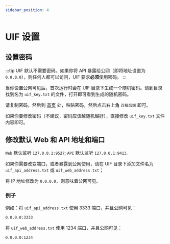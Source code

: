 ```yaml
---
sidebar_position: 4
---
```


# UIF 设置

## 设置密码

:::tip
UIF 默认不需要密码。如果你将 API 暴露给公网（即将地址设置为 `0.0.0.0`），则任何人都可以访问，UIF 要求**必须**使用密码。
:::

当你设置公网可见后，首次运行时会在 UIF 目录下生成一个随机密码。请到目录找到名为 `uif_key.txt` 的文件，打开即可看到生成的随机密码。

请复制密码，然后到 [首页](https://uiforfreedom.github.io/#/home) 处，粘贴密码，然后点击右上角 `连接后端` 即可。

如果你要修改密码（不建议，密码应该越随机越好），直接修改 `uif_key.txt` 文件内容即可。

## 修改默认 Web 和 API 地址和端口

`Web` 默认监听 `127.0.0.1:9527`; `API` 默认监听 `127.0.0.1:9413`.

如果你需要改变端口，或者暴露到公网使用，请在 UIF 目录下添加文件名为 `uif_api_address.txt` 或 `uif_web_address.txt`；

将 IP 地址修改为 `0.0.0.0`，则意味着公网可见。

### 例子

例如：将 `uif_api_address.txt` 使用 3333 端口，并且公网可见：

```bash
0.0.0.0:3333
```

将 `uif_web_address.txt` 使用 1234 端口，并且公网可见：

```bash
0.0.0.0:1234
```
